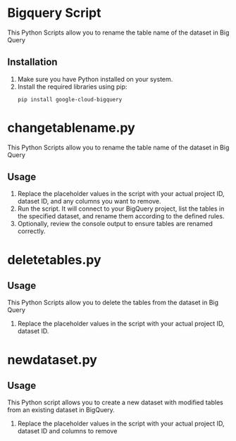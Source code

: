 # Bigquery Script

This Python Scripts allow you to rename the table name of the dataset in Big Query


## Installation

1. Make sure you have Python installed on your system.
2. Install the required libraries using pip:
   ```bash
   pip install google-cloud-bigquery

# changetablename.py

This Python Scripts allow you to rename the table name of the dataset in Big Query

## Usage
1) Replace the placeholder values in the script with your actual project ID, dataset ID, and any columns you want to remove.
2) Run the script. It will connect to your BigQuery project, list the tables in the specified dataset, and rename them according to the defined rules.
3) Optionally, review the console output to ensure tables are renamed correctly.

# deletetables.py 

## Usage
This Python Scripts allow you to delete the tables from the dataset in Big Query
1) Replace the placeholder values in the script with your actual project ID, dataset ID.


# newdataset.py 

## Usage
This Python script allows you to create a new dataset with modified tables from an existing dataset in BigQuery.
1) Replace the placeholder values in the script with your actual project ID, dataset ID and columns to remove






